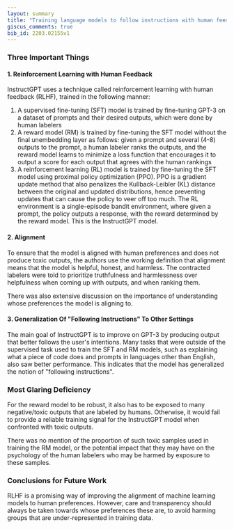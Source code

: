 ```yaml
---
layout: summary
title: "Training language models to follow instructions with human feedback (InstructGPT)"
giscus_comments: true
bib_id: 2203.02155v1
---
```


### Three Important Things

#### 1. Reinforcement Learning with Human Feedback
InstructGPT uses a technique called reinforcement learning with human feedback (RLHF),
trained in the following manner:

1. A supervised fine-tuning (SFT) model is trained by fine-tuning GPT-3 on
a dataset of prompts and their desired outputs, which were done by human labelers
2. A reward model (RM) is trained by fine-tuning the SFT model without the final
unembedding layer as follows: given a prompt and several (4-8) outputs to the
prompt, a human labeler ranks the outputs, and the reward model learns to
minimize a loss function that encourages it to output a score for each
output that agrees with the human rankings
3. A reinforcement learning (RL) model is trained by fine-tuning the SFT model
using proximal policy optimization (PPO). PPO is a gradient update method
that also penalizes the Kullback-Leibler (KL) distance between the original and
updated distributions, hence preventing updates that can cause the policy to
veer off too much. The RL environment is a single-episode bandit environment, 
where given a prompt, the policy outputs a response, with the reward determined
by the reward model. This is the InstructGPT model.

#### 2. Alignment
To ensure that the model is aligned with human preferences and does not produce
toxic outputs, the authors use the working definition that alignment means that
the model is helpful, honest, and harmless.  The contracted labelers were told
to prioritize truthfulness and harmlessness over helpfulness when coming up with
outputs, and when ranking them.

There was also extensive discussion on the importance of understanding whose
preferences the model is aligning to.

#### 3. Generalization Of "Following Instructions" To Other Settings
The main goal of InstructGPT is to improve on GPT-3 by producing output
that better follows the user's intentions. Many tasks that were
outside of the supervised task used to train the SFT and RM models,
such as explaining what a piece of code does and prompts in
languages other than English, also saw better performance.
This indicates that the model has generalized the notion of
"following instructions".

### Most Glaring Deficiency
For the reward model to be robust, it also has to be exposed to many negative/toxic
outputs that are labeled by humans. Otherwise, it would fail to provide a reliable
training signal for the InstructGPT model when confronted with toxic outputs.

There was no mention of the proportion of such toxic samples used in training
the RM model, or the potential impact that they may have on the
psychology of the human labelers who may be harmed by exposure to these samples.

### Conclusions for Future Work
RLHF is a promising way of improving the alignment of machine learning models to human preferences.
However, care and transparency should always be taken towards whose preferences these are,
to avoid harming groups that are under-represented in training data.
